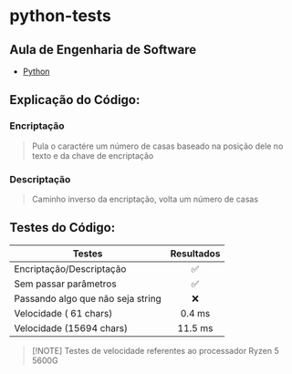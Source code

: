 # python-tests
## Aula de Engenharia de Software
- [Python](https://www.python.org/)

## Explicação do Código:

### Encriptação
> Pula o caractére um número de casas baseado na posição dele no texto e da chave de encriptação 
 

### Descriptação
> Caminho inverso da encriptação, volta um número de casas



## Testes do Código:

| Testes        | Resultados    |
| ------------- |:-------------:|
| Encriptação/Descriptação      | ✅ |
| Sem passar parâmetros      | ✅| 
| Passando algo que não seja string     | ❌|
|Velocidade ( 61 chars)|0.4 ms|
| Velocidade (15694 chars) | 11.5 ms |

> \[!NOTE]
> Testes de velocidade referentes ao processador Ryzen 5 5600G


